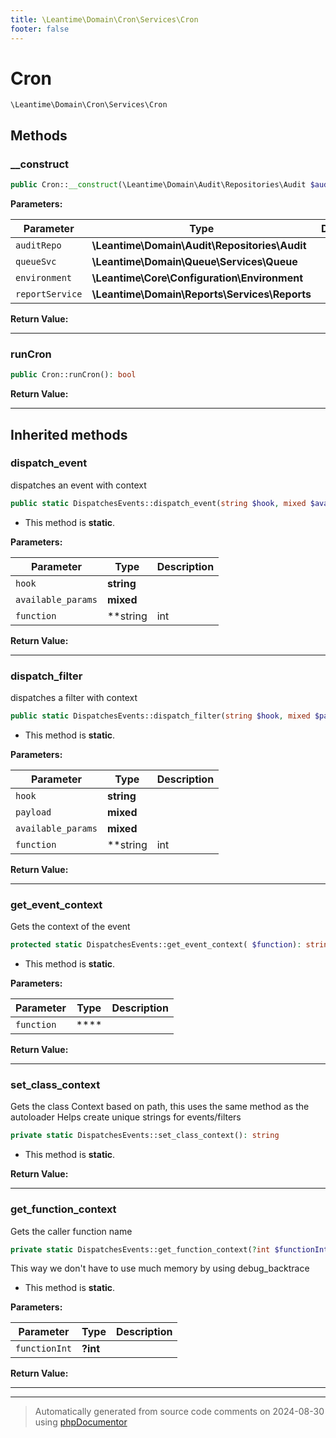 ```yaml
---
title: \Leantime\Domain\Cron\Services\Cron
footer: false
---
```


# Cron




`\Leantime\Domain\Cron\Services\Cron`




## Methods

### __construct



```php
public Cron::__construct(\Leantime\Domain\Audit\Repositories\Audit $auditRepo, \Leantime\Domain\Queue\Services\Queue $queueSvc, \Leantime\Core\Configuration\Environment $environment, \Leantime\Domain\Reports\Services\Reports $reportService): mixed
```








**Parameters:**

| Parameter | Type | Description |
|-----------|------|-------------|
| `auditRepo` | **\Leantime\Domain\Audit\Repositories\Audit** |  |
| `queueSvc` | **\Leantime\Domain\Queue\Services\Queue** |  |
| `environment` | **\Leantime\Core\Configuration\Environment** |  |
| `reportService` | **\Leantime\Domain\Reports\Services\Reports** |  |


**Return Value:**





---
### runCron



```php
public Cron::runCron(): bool
```









**Return Value:**





---


## Inherited methods

### dispatch_event

dispatches an event with context

```php
public static DispatchesEvents::dispatch_event(string $hook, mixed $available_params = [], string|int|null $function = null): void
```



* This method is **static**.




**Parameters:**

| Parameter | Type | Description |
|-----------|------|-------------|
| `hook` | **string** |  |
| `available_params` | **mixed** |  |
| `function` | **string|int|null** |  |


**Return Value:**





---
### dispatch_filter

dispatches a filter with context

```php
public static DispatchesEvents::dispatch_filter(string $hook, mixed $payload, mixed $available_params = [], string|int|null $function = null): mixed
```



* This method is **static**.




**Parameters:**

| Parameter | Type | Description |
|-----------|------|-------------|
| `hook` | **string** |  |
| `payload` | **mixed** |  |
| `available_params` | **mixed** |  |
| `function` | **string|int|null** |  |


**Return Value:**





---
### get_event_context

Gets the context of the event

```php
protected static DispatchesEvents::get_event_context( $function): string
```



* This method is **static**.




**Parameters:**

| Parameter | Type | Description |
|-----------|------|-------------|
| `function` | **** |  |


**Return Value:**





---
### set_class_context

Gets the class Context based on path, this uses the same method as the autoloader
Helps create unique strings for events/filters

```php
private static DispatchesEvents::set_class_context(): string
```



* This method is **static**.





**Return Value:**





---
### get_function_context

Gets the caller function name

```php
private static DispatchesEvents::get_function_context(?int $functionInt = null): string
```

This way we don't have to use much memory by using debug_backtrace

* This method is **static**.




**Parameters:**

| Parameter | Type | Description |
|-----------|------|-------------|
| `functionInt` | **?int** |  |


**Return Value:**





---


---
> Automatically generated from source code comments on 2024-08-30 using [phpDocumentor](http://www.phpdoc.org/)

